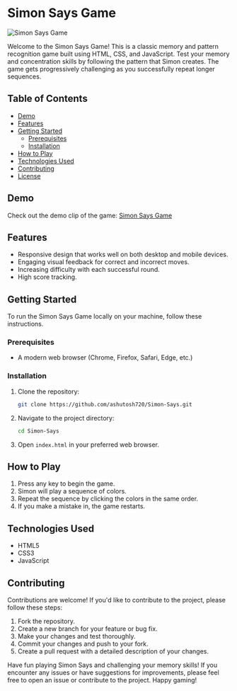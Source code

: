 # Simon Says Game

![Simon Says Game](https://github.com/ashutosh720/Simon-Says/assets/112875409/9554d965-758f-4786-b74b-b2316c91e86f)


Welcome to the Simon Says Game! This is a classic memory and pattern recognition game built using HTML, CSS, and JavaScript. Test your memory and concentration skills by following the pattern that Simon creates. The game gets progressively challenging as you successfully repeat longer sequences.

## Table of Contents

- [Demo](#demo)
- [Features](#features)
- [Getting Started](#getting-started)
  - [Prerequisites](#prerequisites)
  - [Installation](#installation)
- [How to Play](#how-to-play)
- [Technologies Used](#technologies-used)
- [Contributing](#contributing)
- [License](#license)

## Demo

Check out the demo clip of the game: [Simon Says Game](https://github.com/ashutosh720/Simon-Says/blob/main/Simon%20Says/SimonSays.mp4)

## Features

- Responsive design that works well on both desktop and mobile devices.
- Engaging visual feedback for correct and incorrect moves.
- Increasing difficulty with each successful round.
- High score tracking.

## Getting Started

To run the Simon Says Game locally on your machine, follow these instructions.

### Prerequisites

- A modern web browser (Chrome, Firefox, Safari, Edge, etc.)

### Installation

1. Clone the repository:

   ```bash
   git clone https://github.com/ashutosh720/Simon-Says.git
   ```

2. Navigate to the project directory:

   ```bash
   cd Simon-Says
   ```

3. Open `index.html` in your preferred web browser.

## How to Play

1. Press any key to begin the game.
2. Simon will play a sequence of colors.
3. Repeat the sequence by clicking the colors in the same order.
4. If you make a mistake in, the game restarts.

## Technologies Used

- HTML5
- CSS3
- JavaScript

## Contributing

Contributions are welcome! If you'd like to contribute to the project, please follow these steps:

1. Fork the repository.
2. Create a new branch for your feature or bug fix.
3. Make your changes and test thoroughly.
4. Commit your changes and push to your fork.
5. Create a pull request with a detailed description of your changes.



Have fun playing Simon Says and challenging your memory skills! If you encounter any issues or have suggestions for improvements, please feel free to open an issue or contribute to the project. Happy gaming!
